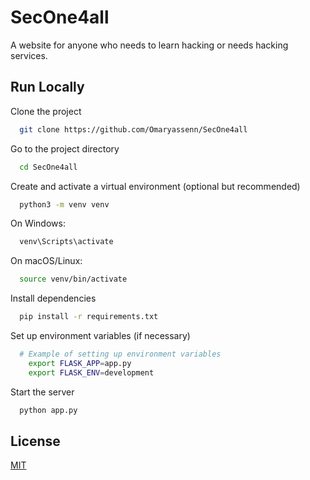 
# SecOne4all

A website for anyone who needs to learn hacking or needs hacking services. 


## Run Locally

Clone the project

```bash
  git clone https://github.com/Omaryassenn/SecOne4all
```

Go to the project directory

```bash
  cd SecOne4all
```

Create and activate a virtual environment (optional but recommended)

```bash
  python3 -m venv venv
```

On Windows:

```bash
  venv\Scripts\activate

```

On macOS/Linux:

```bash
  source venv/bin/activate

```
Install dependencies
```bash
  pip install -r requirements.txt

```
Set up environment variables (if necessary)
```bash
  # Example of setting up environment variables
    export FLASK_APP=app.py
    export FLASK_ENV=development
```
Start the server
```bash
  python app.py
```

## License

[MIT](https://choosealicense.com/licenses/mit/)

